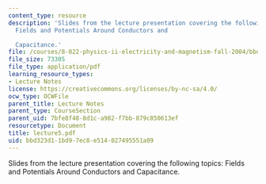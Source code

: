 ```yaml
---
content_type: resource
description: 'Slides from the lecture presentation covering the following topics:
  Fields and Potentials Around Conductors and

  Capacitance.'
file: /courses/8-022-physics-ii-electricity-and-magnetism-fall-2004/bbd323d11bd97ec8e514027495551a09_lecture5.pdf
file_size: 73305
file_type: application/pdf
learning_resource_types:
- Lecture Notes
license: https://creativecommons.org/licenses/by-nc-sa/4.0/
ocw_type: OCWFile
parent_title: Lecture Notes
parent_type: CourseSection
parent_uid: 7bfe8f48-8d1c-a982-f7bb-879c850613ef
resourcetype: Document
title: lecture5.pdf
uid: bbd323d1-1bd9-7ec8-e514-027495551a09
---
```

Slides from the lecture presentation covering the following topics: Fields and Potentials Around Conductors and
Capacitance.